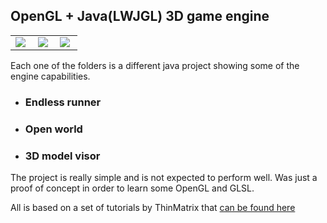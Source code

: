 ## OpenGL + Java(LWJGL) 3D game engine
<table>
  <tr>
    <td style="width:30%"><img src="https://www.opengl.org/img/opengl_logo.jpg"></td>
    <td style="width:30%"><img src="https://images.sftcdn.net/images/t_optimized,f_auto/p/5e3f2660-96d0-11e6-b6ce-00163ec9f5fa/3163796423/java-runtime-environment-logo.png"></td>
    <td style="width:30%"><img src="https://pbs.twimg.com/profile_images/754294704028672000/A8agwjUd_400x400.jpg"></td>
  </tr>
</table>




Each one of the folders is a different java project showing some of the engine capabilities.

- ### Endless runner
- ### Open world
- ### 3D model visor

The project is really simple and is not expected to perform well. Was just a proof of concept in order to learn some OpenGL and GLSL.

All is based on a set of tutorials by ThinMatrix that [can be found here](https://www.youtube.com/user/ThinMatrix "can be found here")
